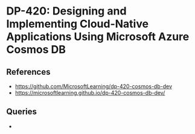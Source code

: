 # DP-420: Designing and Implementing Cloud-Native Applications Using Microsoft Azure Cosmos DB

## References
- https://github.com/MicrosoftLearning/dp-420-cosmos-db-dev
- https://microsoftlearning.github.io/dp-420-cosmos-db-dev/


## Queries
- 